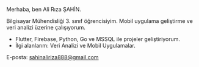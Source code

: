 Merhaba, ben Ali Rıza ŞAHİN.

Bilgisayar Mühendisliği 3. sınıf öğrencisiyim. Mobil uygulama geliştirme ve veri analizi üzerine çalışıyorum.

- Flutter, Firebase, Python, Go ve MSSQL ile projeler geliştiriyorum.
- İlgi alanlarım: Veri Analizi ve Mobil Uygulamalar.

E-posta: [sahinaliriza888@gmail.com](mailto:oliderasker99@gmail.com)
